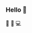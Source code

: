 ### Hello 👋

<!--
**audeha/audeha** is a ✨ _special_ ✨ repository because its `README.md` (this file) appears on your GitHub profile.

Here are some ideas to get you started:
-->
🍫 🚴 💻

